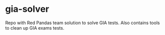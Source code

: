 # gia-solver
Repo with Red Pandas team solution to solve GIA tests.
Also contains tools to clean up GIA exams tests.

